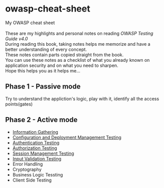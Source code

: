 # owasp-cheat-sheet
My OWASP cheat sheet \
\
These are my highlights and personal notes on reading _OWASP Testing Guide v4.0_ \
During reading this book, taking notes helps me memorize and have a better understanding of every concept. \
These notes contain parts copied straight from the book. \
You can use these notes as a checklist of what you already known on application security and on what you need to sharpen. \
Hope this helps you as it helps me...

## Phase 1 - Passive mode
Try to understand the appliction's logic, play with it, identify all the access points(gates)
## Phase 2 - Active mode
- [Information Gathering](./01_information_gathering.md)
- [Configuration and Deployment Management Testing](./02_conf_and_deploy_management_testing.md)
- [Authentication Testing](./03_authentication_testing.md)
- [Authorization Testing](./04_authorization_testing.md)
- [Session Management Testing](./05_session_management_testing.md)
- [Input Validation Testing](./06_input_validation_testing.md)
- Error Handling
- Cryptography
- Business Logic Tessting
- Client Side Testing
